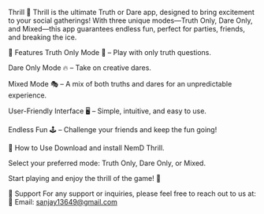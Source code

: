 Thrill 🎉
Thrill is the ultimate Truth or Dare app, designed to bring excitement to your social gatherings! With three unique modes—Truth Only,
Dare Only, and Mixed—this app guarantees endless fun, perfect for parties, friends, and breaking the ice.

🌟 Features
Truth Only Mode 📜 – Play with only truth questions.

Dare Only Mode 🔥 – Take on creative dares.

Mixed Mode 🎭 – A mix of both truths and dares for an unpredictable experience.

User-Friendly Interface 🖥️ – Simple, intuitive, and easy to use.

Endless Fun 🕹️ – Challenge your friends and keep the fun going!

🚀 How to Use
Download and install NemD Thrill.

Select your preferred mode: Truth Only, Dare Only, or Mixed.

Start playing and enjoy the thrill of the game! 🎉

📩 Support
For any support or inquiries, please feel free to reach out to us at:
📧 Email: sanjay13649@gmail.com

